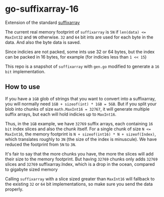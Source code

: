 # go-suffixarray-16

Extension of the standard [suffixarray](https://golang.org/pkg/index/suffixarray/)

The current real memory footprint of `suffixarray` is `5N` if `len(data) <= MaxInt32` and `9N` otherwise.
`32` and `64` bit ints are used for each byte in the data. And also the byte data is saved.

Since indicies are not packed, some ints use 32 or 64 bytes, but the index can be packed in 16 bytes, for example
(for indicies less than `1 << 15`)

This repo is a snapshot of `suffixarray` with `gen.go` modified to generate a `16 bit` implementation.

## How to use
If you have a `1GB` glob of strings that you want to convert into a suffixarray, you will normally need 
`1GB + sizeof(int) * 1GB = 5GB`. But if you split your blob into chunks of size `math.MaxInt16 = 32767`,
it will generate multiple suffix arrays, but each will hold indicies up to `MaxInt16`.

Thus, in the `1GB` example, we have `32769` suffix arrays, each containing `16 bit` index slices and also
the chunk itself. For a single chunk of size `N <= MaxInt16`, the memory footprint is `N + sizeof(int16) * N + sizeof(Index)`,
which translates roughly to `3N` (the size of the index is minuscule). We have reduced the footprint from `5N` to `3N`.

It's fair to say that the more chunks you have, the more the slices will add their size to the memory footprint. But
having `32769` chunks only adds `32769` slices and `32769` suffixarray.Index, which is a drop in the ocean, compared
to gigabyte sized memory

Calling `suffixarray` with a slice sized greater than `MaxInt16` will fallback to the existing `32` or `64` bit implementations, so
make sure you send the data properly.